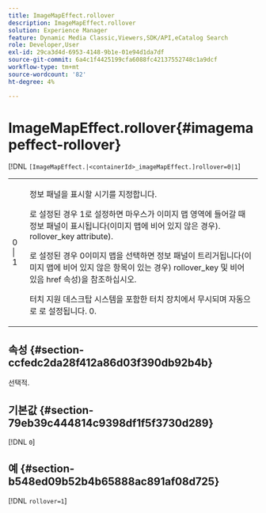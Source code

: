 ```yaml
---
title: ImageMapEffect.rollover
description: ImageMapEffect.rollover
solution: Experience Manager
feature: Dynamic Media Classic,Viewers,SDK/API,eCatalog Search
role: Developer,User
exl-id: 29ca3d4d-6953-4148-9b1e-01e94d1da7df
source-git-commit: 6a4c1f4425199cfa6088fc42137552748c1a9dcf
workflow-type: tm+mt
source-wordcount: '82'
ht-degree: 4%

---
```


# ImageMapEffect.rollover{#imagemapeffect-rollover}

[!DNL `[ImageMapEffect.|<containerId>_imageMapEffect.]rollover=0|1`]

<table id="table_2671D63442B54F659C32C4A3CC61DD7C"> 
 <tbody> 
  <tr> 
   <td colname="col1"> <p><span class="codeph"> 0 | 1</span> </p> </td> 
   <td colname="col2"> <p>정보 패널을 표시할 시기를 지정합니다. </p> <p>로 설정된 경우 <span class="codeph"> 1</span>로 설정하면 마우스가 이미지 맵 영역에 들어갈 때 정보 패널이 표시됩니다(이미지 맵에 비어 있지 않은 경우). <span class="codeph"> rollover_key</span> attribute). </p> <p>로 설정된 경우 <span class="codeph"> 0</span>이미지 맵을 선택하면 정보 패널이 트리거됩니다(이미지 맵에 비어 있지 않은 항목이 있는 경우) <span class="codeph"> rollover_key</span> 및 비어 있음 <span class="codeph"> href</span> 속성)을 참조하십시오. </p> <p> 터치 지원 데스크탑 시스템을 포함한 터치 장치에서 무시되며 자동으로 로 설정됩니다. <span class="codeph"> 0</span>. </p> </td> 
  </tr> 
 </tbody> 
</table>

## 속성 {#section-ccfedc2da28f412a86d03f390db92b4b}

선택적.

## 기본값 {#section-79eb39c444814c9398df1f5f3730d289}

[!DNL `0`]

## 예 {#section-b548ed09b52b4b65888ac891af08d725}

[!DNL `rollover=1`]
